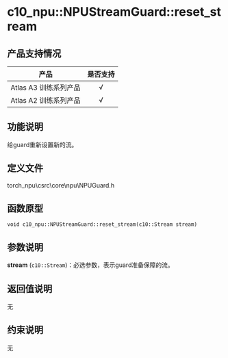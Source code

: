 # c10_npu::NPUStreamGuard::reset_stream

## 产品支持情况

| 产品                                                         | 是否支持 |
| ------------------------------------------------------------ | :------: |
|<term>Atlas A3 训练系列产品</term>            |    √     |
|<term>Atlas A2 训练系列产品</term>  | √   |

## 功能说明

给guard重新设置新的流。

## 定义文件

torch_npu\csrc\core\npu\NPUGuard.h

## 函数原型

```
void c10_npu::NPUStreamGuard::reset_stream(c10::Stream stream)
```

## 参数说明

**stream** (`c10::Stream`)：必选参数，表示guard准备保障的流。

## 返回值说明

无

## 约束说明

无